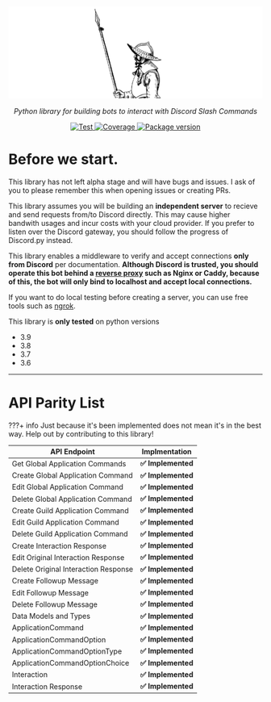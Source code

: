 <p align="center">
	<a href="https://dispike.ms7m.me"><img src="./images/logo-frame.png" alt="Dispike"></a>
</p>
<p align="center">
		<em>Python library for building bots to interact with Discord Slash Commands</em>
</p>


<p align="center">

<a href="https://codecov.io/gh/ms7m/dispike" target="_blank">
		<img src="https://codecov.io/gh/ms7m/dispike/branch/master/graph/badge.svg?token=E5AXLZDP9O" alt="Test">
</a>

<a href="https://github.com/ms7m/dispike/actions" target="_blank">
		<img src="https://github.com/ms7m/dispike/workflows/Test%20Dispike/badge.svg?branch=master" alt="Coverage">
</a>

<a href="https://pypi.org/project/dispike" target="_blank">
		<img src="https://img.shields.io/badge/dynamic/json?color=blue&label=PyPi%20Version&query=%24.info.version&url=https%3A%2F%2Fpypi.org%2Fpypi%2Fdispike%2Fjson" alt="Package version">
</a>

</p>


# Before we start.
This library has not left alpha stage and will have bugs and issues. I ask of you to please remember this when opening issues or creating PRs.

This library assumes you will be building an **independent server** to recieve and send requests from/to Discord directly. This may cause higher bandwith usages and incur costs with your cloud provider. If you prefer to listen over the Discord gateway, you should follow the progress of Discord.py instead.

This library enables a middleware to verify and accept connections **only from Discord** per documentation. **Although Discord is trusted, you should operate this bot behind a [reverse proxy](https://www.cloudflare.com/learning/cdn/glossary/reverse-proxy/) such as Nginx or Caddy, because of this, the bot will only bind to localhost and accept local connections.** 

If you want to do local testing before creating a server, you can use free tools such as [ngrok](https://ngrok.com/). 



This library is **only tested** on python versions

- 3.9
- 3.8
- 3.7
- 3.6


***

# API Parity List
???+ info
	Just because it's been implemented does not mean it's in the best way. Help out by contributing to this library!

| API Endpoint   |      Implmentation   |
|----------|:-------------:|
| Get Global Application Commands |  **✅ Implemented** |
| Create Global Application Command |    **✅ Implemented**   |
| Edit Global Application Command |  **✅ Implemented** |
| Delete Global Application Command | **✅ Implemented** |
| Create Guild Application Command | **✅ Implemented** |
| Edit Guild Application Command | **✅ Implemented** |
| Delete Guild Application Command | **✅ Implemented** |
| Create Interaction Response | **✅ Implemented** |
| Edit Original Interaction Response | **✅ Implemented**|
| Delete Original Interaction Response | **✅ Implemented** |
| Create Followup Message |**✅ Implemented** |
| Edit Followup Message | **✅ Implemented** |
| Delete Followup Message | **✅ Implemented** |
| Data Models and Types | **✅ Implemented** |
| ApplicationCommand | **✅ Implemented** |
| ApplicationCommandOption | **✅ Implemented** |
| ApplicationCommandOptionType | **✅ Implemented** |
| ApplicationCommandOptionChoice | **✅ Implemented** |
| Interaction | **✅ Implemented** |
| Interaction Response | **✅ Implemented** |


